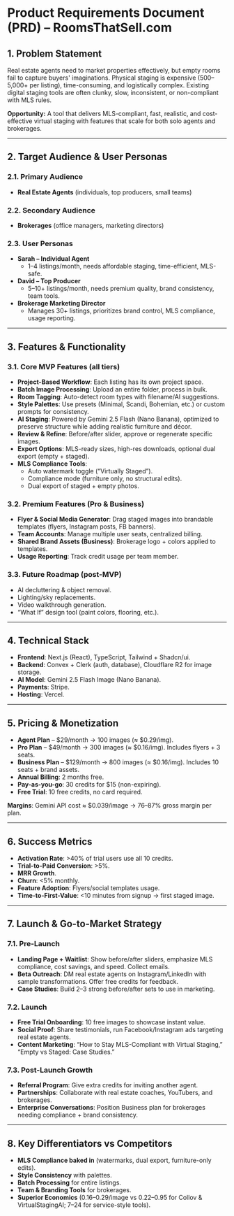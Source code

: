 # Product Requirements Document (PRD) – RoomsThatSell.com

## 1. Problem Statement
Real estate agents need to market properties effectively, but empty rooms fail to capture buyers' imaginations. Physical staging is expensive ($500–$5,000+ per listing), time-consuming, and logistically complex. Existing digital staging tools are often clunky, slow, inconsistent, or non-compliant with MLS rules.

**Opportunity:** A tool that delivers MLS-compliant, fast, realistic, and cost-effective virtual staging with features that scale for both solo agents and brokerages.

---

## 2. Target Audience & User Personas
### 2.1. Primary Audience
- **Real Estate Agents** (individuals, top producers, small teams)

### 2.2. Secondary Audience
- **Brokerages** (office managers, marketing directors)

### 2.3. User Personas
- **Sarah – Individual Agent**
  - 1–4 listings/month, needs affordable staging, time-efficient, MLS-safe.
- **David – Top Producer**
  - 5–10+ listings/month, needs premium quality, brand consistency, team tools.
- **Brokerage Marketing Director**
  - Manages 30+ listings, prioritizes brand control, MLS compliance, usage reporting.

---

## 3. Features & Functionality

### 3.1. Core MVP Features (all tiers)
- **Project-Based Workflow**: Each listing has its own project space.
- **Batch Image Processing**: Upload an entire folder, process in bulk.
- **Room Tagging**: Auto-detect room types with filename/AI suggestions.
- **Style Palettes**: Use presets (Minimal, Scandi, Bohemian, etc.) or custom prompts for consistency.
- **AI Staging**: Powered by Gemini 2.5 Flash (Nano Banana), optimized to preserve structure while adding realistic furniture and décor.
- **Review & Refine**: Before/after slider, approve or regenerate specific images.
- **Export Options**: MLS-ready sizes, high-res downloads, optional dual export (empty + staged).
- **MLS Compliance Tools**:
  - Auto watermark toggle (“Virtually Staged”).
  - Compliance mode (furniture only, no structural edits).
  - Dual export of staged + empty photos.

### 3.2. Premium Features (Pro & Business)
- **Flyer & Social Media Generator**: Drag staged images into brandable templates (flyers, Instagram posts, FB banners).
- **Team Accounts**: Manage multiple user seats, centralized billing.
- **Shared Brand Assets (Business)**: Brokerage logo + colors applied to templates.
- **Usage Reporting**: Track credit usage per team member.

### 3.3. Future Roadmap (post-MVP)
- AI decluttering & object removal.
- Lighting/sky replacements.
- Video walkthrough generation.
- “What If” design tool (paint colors, flooring, etc.).

---

## 4. Technical Stack
- **Frontend**: Next.js (React), TypeScript, Tailwind + Shadcn/ui.
- **Backend**: Convex + Clerk (auth, database), Cloudflare R2 for image storage.
- **AI Model**: Gemini 2.5 Flash Image (Nano Banana).
- **Payments**: Stripe.
- **Hosting**: Vercel.

---

## 5. Pricing & Monetization
- **Agent Plan** – $29/month → 100 images (≈ $0.29/img).
- **Pro Plan** – $49/month → 300 images (≈ $0.16/img). Includes flyers + 3 seats.
- **Business Plan** – $129/month → 800 images (≈ $0.16/img). Includes 10 seats + brand assets.
- **Annual Billing**: 2 months free.
- **Pay-as-you-go**: 30 credits for $15 (non-expiring).
- **Free Trial**: 10 free credits, no card required.

**Margins**: Gemini API cost ≈ $0.039/image → 76–87% gross margin per plan.

---

## 6. Success Metrics
- **Activation Rate**: >40% of trial users use all 10 credits.
- **Trial-to-Paid Conversion**: >5%.
- **MRR Growth**.
- **Churn**: <5% monthly.
- **Feature Adoption**: Flyers/social templates usage.
- **Time-to-First-Value**: <10 minutes from signup → first staged image.

---

## 7. Launch & Go-to-Market Strategy

### 7.1. Pre-Launch
- **Landing Page + Waitlist**: Show before/after sliders, emphasize MLS compliance, cost savings, and speed. Collect emails.
- **Beta Outreach**: DM real estate agents on Instagram/LinkedIn with sample transformations. Offer free credits for feedback.
- **Case Studies**: Build 2–3 strong before/after sets to use in marketing.

### 7.2. Launch
- **Free Trial Onboarding**: 10 free images to showcase instant value.
- **Social Proof**: Share testimonials, run Facebook/Instagram ads targeting real estate agents.
- **Content Marketing**: “How to Stay MLS-Compliant with Virtual Staging,” “Empty vs Staged: Case Studies.”

### 7.3. Post-Launch Growth
- **Referral Program**: Give extra credits for inviting another agent.
- **Partnerships**: Collaborate with real estate coaches, YouTubers, and brokerages.
- **Enterprise Conversations**: Position Business plan for brokerages needing compliance + brand consistency.

---

## 8. Key Differentiators vs Competitors
- **MLS Compliance baked in** (watermarks, dual export, furniture-only edits).
- **Style Consistency** with palettes.
- **Batch Processing** for entire listings.
- **Team & Branding Tools** for brokerages.
- **Superior Economics** ($0.16–$0.29/image vs $0.22–$0.95 for Collov & VirtualStagingAI; $7–$24 for service-style tools).

